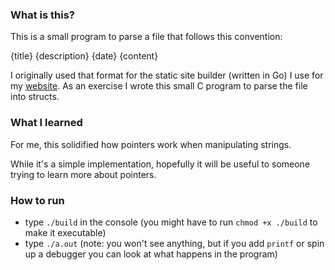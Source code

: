### What is this?

This is a small program to parse a file that follows this convention:

{title}
{description}
{date}
{content}

I originally used that format for the static site builder (written in Go) I use for my [website](https://michaelspangler.io). As an exercise I wrote this small C program to parse the file into structs.

### What I learned

For me, this solidified how pointers work when manipulating strings.

While it's a simple implementation, hopefully it will be useful to someone trying to learn more about pointers.

### How to run

* type `./build` in the console (you might have to run `chmod +x ./build` to make it executable)
* type `./a.out` (note: you won't see anything, but if you add `printf` or spin up a debugger you can look at what happens in the program)
